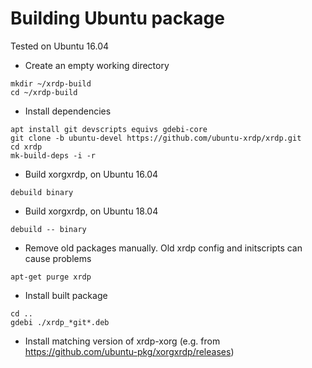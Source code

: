 # Building Ubuntu package

Tested on Ubuntu 16.04

* Create an empty working directory
 ```
mkdir ~/xrdp-build
cd ~/xrdp-build
 ```

* Install dependencies
 ```
apt install git devscripts equivs gdebi-core
git clone -b ubuntu-devel https://github.com/ubuntu-xrdp/xrdp.git
cd xrdp
mk-build-deps -i -r
 ```

* Build xorgxrdp, on Ubuntu 16.04
 ```
debuild binary
 ```

* Build xorgxrdp, on Ubuntu 18.04
 ```
debuild -- binary
 ```

* Remove old packages manually. Old xrdp config and initscripts can cause problems
 ```
apt-get purge xrdp
 ```

* Install built package
 ```
cd ..
gdebi ./xrdp_*git*.deb
 ```
 
* Install matching version of xrdp-xorg (e.g. from https://github.com/ubuntu-pkg/xorgxrdp/releases)
